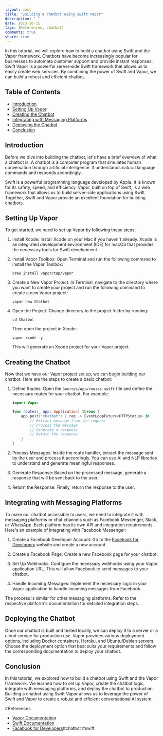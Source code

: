 ```yaml
---
layout: post
title: "Building a chatbot using Swift Vapor"
description: " "
date: 2023-10-31
tags: [References, chatbot]
comments: true
share: true
---
```


In this tutorial, we will explore how to build a chatbot using Swift and the Vapor framework. Chatbots have become increasingly popular for businesses to automate customer support and provide instant responses. Swift Vapor is a powerful server-side Swift framework that allows us to easily create web services. By combining the power of Swift and Vapor, we can build a robust and efficient chatbot.

## Table of Contents
- [Introduction](#introduction)
- [Setting Up Vapor](#setting-up-vapor)
- [Creating the Chatbot](#creating-the-chatbot)
- [Integrating with Messaging Platforms](#integrating-with-messaging-platforms)
- [Deploying the Chatbot](#deploying-the-chatbot)
- [Conclusion](#conclusion)

## Introduction

Before we dive into building the chatbot, let's have a brief overview of what a chatbot is. A chatbot is a computer program that simulates human conversation through artificial intelligence. It understands natural language commands and responds accordingly.

Swift is a powerful programming language developed by Apple. It is known for its safety, speed, and efficiency. Vapor, built on top of Swift, is a web framework that allows us to build server-side applications using Swift. Together, Swift and Vapor provide an excellent foundation for building chatbots.

## Setting Up Vapor

To get started, we need to set up Vapor by following these steps:

1. Install Xcode: Install Xcode on your Mac if you haven't already. Xcode is an integrated development environment (IDE) for macOS that provides the necessary tools for Swift development.

2. Install Vapor Toolbox: Open Terminal and run the following command to install the Vapor Toolbox:

   ```shell
   brew install vapor/tap/vapor
   ```

3. Create a New Vapor Project: In Terminal, navigate to the directory where you want to create your project and run the following command to create a new Vapor project:

   ```shell
   vapor new Chatbot
   ```

4. Open the Project: Change directory to the project folder by running:

   ```shell
   cd Chatbot
   ```

   Then open the project in Xcode:

   ```shell
   vapor xcode -y
   ```

   This will generate an Xcode project for your Vapor project.

## Creating the Chatbot

Now that we have our Vapor project set up, we can begin building our chatbot. Here are the steps to create a basic chatbot:

1. Define Routes: Open the `Sources/App/routes.swift` file and define the necessary routes for your chatbot. For example:

   ```swift
   import Vapor

   func routes(_ app: Application) throws {
       app.post("chatbot") { req -> EventLoopFuture<HTTPStatus> in
           // Extract message from the request
           // Process the message
           // Generate a response
           // Return the response
       }
   }
   ```

2. Process Messages: Inside the route handler, extract the message sent by the user and process it accordingly. You can use AI and NLP libraries to understand and generate meaningful responses.

3. Generate Response: Based on the processed message, generate a response that will be sent back to the user.

4. Return the Response: Finally, return the response to the user.

## Integrating with Messaging Platforms

To make our chatbot accessible to users, we need to integrate it with messaging platforms or chat channels such as Facebook Messenger, Slack, or WhatsApp. Each platform has its own API and integration requirements. Here's an example of integrating with Facebook Messenger:

1. Create a Facebook Developer Account: Go to the [Facebook for Developers](https://developers.facebook.com/) website and create a new account.

2. Create a Facebook Page: Create a new Facebook page for your chatbot.

3. Set Up Webhooks: Configure the necessary webhooks using your Vapor application URL. This will allow Facebook to send messages to your chatbot.

4. Handle Incoming Messages: Implement the necessary logic in your Vapor application to handle incoming messages from Facebook.

The process is similar for other messaging platforms. Refer to the respective platform's documentation for detailed integration steps.

## Deploying the Chatbot

Once our chatbot is built and tested locally, we can deploy it to a server or a cloud service for production use. Vapor provides various deployment options, including Docker containers, Heroku, and Ubuntu/Debian servers. Choose the deployment option that best suits your requirements and follow the corresponding documentation to deploy your chatbot.

## Conclusion

In this tutorial, we explored how to build a chatbot using Swift and the Vapor framework. We learned how to set up Vapor, create the chatbot logic, integrate with messaging platforms, and deploy the chatbot to production. Building a chatbot using Swift Vapor allows us to leverage the power of Swift and Vapor to create a robust and efficient conversational AI system.

#References
- [Vapor Documentation](https://docs.vapor.codes/)
- [Swift Documentation](https://developer.apple.com/documentation/swift)
- [Facebook for Developers](https://developers.facebook.com/)#chatbot #swift